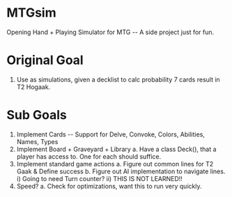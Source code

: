 # MTGsim
Opening Hand + Playing Simulator for MTG -- A side project just for fun.


# Original Goal
1) Use as simulations, given a decklist to calc probability 7 cards result in T2 Hogaak.

# Sub Goals
1) Implement Cards -- Support for Delve, Convoke, Colors, Abilities, Names, Types
2) Implement Board + Graveyard + Library
  a. Have a class Deck(), that a player has access to. One for each should suffice.
3) Implement standard game actions
  a. Figure out common lines for T2 Gaak & Define success
  b. Figure out AI implementation to navigate lines.
    i) Going to need Turn counter?
    ii) THIS IS NOT LEARNED!!
4) Speed?
  a. Check for optimizations, want this to run very quickly.
